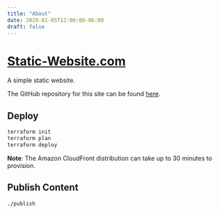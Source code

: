 ```yaml
---
title: "About"
date: 2020-01-05T12:00:00-06:00
draft: false
---
```


# [Static-Website.com](https://static-website.com)

A simple static website.

The GitHub repository for this site can be found [here](https://github.com/NickolasHKraus/static-website-com).

## Deploy

```bash
terraform init
terraform plan
terraform deploy
```

**Note**: The Amazon CloudFront distribution can take up to 30 minutes to provision.

## Publish Content

```bash
./publish
```
